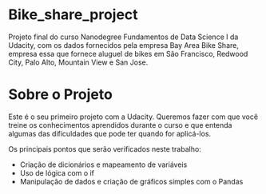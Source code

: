 # Bike_share_project


Projeto final do curso Nanodegree Fundamentos de Data Science I da Udacity, com os dados fornecidos pela empresa Bay Area Bike Share, empresa essa que fornece aluguel de bikes em São Francisco, Redwood City, Palo Alto, Mountain View e San Jose.

# Sobre o Projeto

Este é o seu primeiro projeto com a Udacity. Queremos fazer com que você treine os conhecimentos aprendidos durante o curso e que entenda algumas das dificuldades que pode ter quando for aplicá-los.

Os principais pontos que serão verificados neste trabalho:

* Criação de dicionários e mapeamento de variáveis
* Uso de lógica com o if
* Manipulação de dados e criação de gráficos simples com o Pandas
